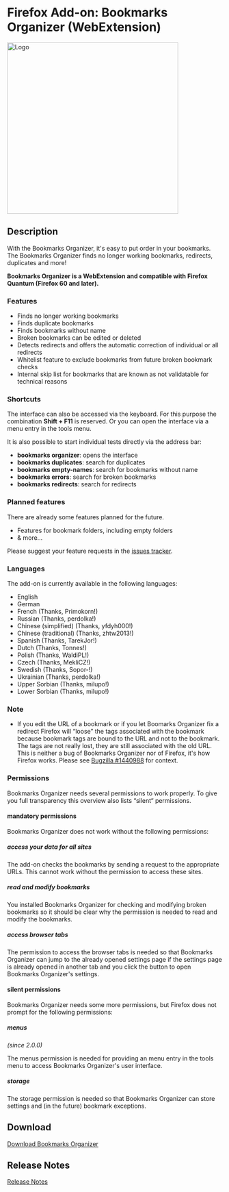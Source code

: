 # Firefox Add-on: Bookmarks Organizer (WebExtension)

<img src="src/images/logo-large.png" alt="Logo" width="400" border="0" />

## Description

With the Bookmarks Organizer, it's easy to put order in your bookmarks. The Bookmarks Organizer finds no longer working
bookmarks, redirects, duplicates and more!

**Bookmarks Organizer is a WebExtension and compatible with Firefox Quantum (Firefox 60 and later).**

### Features

- Finds no longer working bookmarks
- Finds duplicate bookmarks
- Finds bookmarks without name
- Broken bookmarks can be edited or deleted
- Detects redirects and offers the automatic correction of individual or all redirects
- Whitelist feature to exclude bookmarks from future broken bookmark checks
- Internal skip list for bookmarks that are known as not validatable for technical reasons

### Shortcuts

The interface can also be accessed via the keyboard. For this purpose the combination **Shift + F11** is reserved. Or
you can open the interface via a menu entry in the tools menu.

It is also possible to start individual tests directly via the address bar:

- **bookmarks organizer**: opens the interface
- **bookmarks duplicates**: search for duplicates
- **bookmarks empty-names**: search for bookmarks without name
- **bookmarks errors**: search for broken bookmarks
- **bookmarks redirects**: search for redirects

### Planned features

There are already some features planned for the future.

- Features for bookmark folders, including empty folders
- & more…

Please suggest your feature requests in the [issues tracker](https://github.com/cadeyrn/bookmarks-organizer/issues).

### Languages

The add-on is currently available in the following languages:

- English
- German
- French (Thanks, Primokorn!)
- Russian (Thanks, perdolka!)
- Chinese (simplified) (Thanks, yfdyh000!)
- Chinese (traditional) (Thanks, zhtw2013!)
- Spanish (Thanks, TarekJor!)
- Dutch (Thanks, Tonnes!)
- Polish (Thanks, WaldiPL!)
- Czech (Thanks, MekliCZ!)
- Swedish (Thanks, Sopor-!)
- Ukrainian (Thanks, perdolka!)
- Upper Sorbian (Thanks, milupo!)
- Lower Sorbian (Thanks, milupo!)

### Note

- If you edit the URL of a bookmark or if you let Boomarks Organizer fix a redirect Firefox will “loose” the tags
  associated with the bookmark because bookmark tags are bound to the URL and not to the bookmark. The tags are not
  really lost, they are still associated with the old URL. This is neither a bug of Bookmarks Organizer nor of Firefox,
  it's how Firefox works. Please see [Bugzilla #1440988](https://bugzilla.mozilla.org/show_bug.cgi?id=1440988#c2) for
  context.

### Permissions

Bookmarks Organizer needs several permissions to work properly. To give you full transparency this overview also lists
“silent“ permissions.

#### mandatory permissions

Bookmarks Organizer does not work without the following permissions:

##### access your data for all sites

The add-on checks the bookmarks by sending a request to the appropriate URLs. This cannot work without the permission
to access these sites.

##### read and modify bookmarks

You installed Bookmarks Organizer for checking and modifying broken bookmarks so it should be clear why the permission
is needed to read and modify the bookmarks.

##### access browser tabs

The permission to access the browser tabs is needed so that Bookmarks Organizer can jump to the already opened settings
page if the settings page is already opened in another tab and you click the button to open Bookmarks Organizer's
settings.

#### silent permissions

Bookmarks Organizer needs some more permissions, but Firefox does not prompt for the following permissions:

##### menus
_(since 2.0.0)_

The menus permission is needed for providing an menu entry in the tools menu to access Bookmarks Organizer's user
interface.

##### storage

The storage permission is needed so that Bookmarks Organizer can store settings and (in the future) bookmark exceptions.

## Download

[Download Bookmarks Organizer](https://addons.mozilla.org/en-US/firefox/addon/bookmarks-organizer/)

## Release Notes

[Release Notes](CHANGELOG.md "Release Notes")
